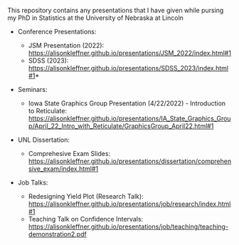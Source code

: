 This repository contains any presentations that I have given while pursing my PhD in Statistics at the University of Nebraska at Lincoln


+ Conference Presentations:
  - JSM Presentation (2022): https://alisonkleffner.github.io/presentations/JSM_2022/index.html#1
  - SDSS (2023): https://alisonkleffner.github.io/presentations/SDSS_2023/index.html#1*

+ Seminars:
  - Iowa State Graphics Group Presentation (4/22/2022) - Introduction to Reticulate: https://alisonkleffner.github.io/presentations/IA_State_Graphics_Group/April_22_Intro_with_Reticulate/GraphicsGroup_April22.html#1

+ UNL Dissertation:
  - Comprehesive Exam Slides: https://alisonkleffner.github.io/presentations/dissertation/comprehensive_exam/index.html#1

+ Job Talks:
  - Redesigning Yield Plot (Research Talk): https://alisonkleffner.github.io/presentations/job/research/index.html#1
  - Teaching Talk on Confidence Intervals:
https://alisonkleffner.github.io/presentations/job/teaching/teaching-demonstration2.pdf

